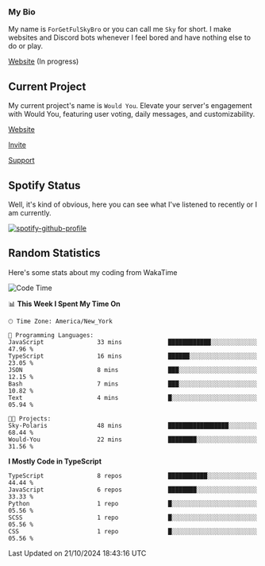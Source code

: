 ### My Bio 

My name is `ForGetFulSkyBro` or you can call me `Sky` for short. I make websites and Discord bots whenever I feel bored and have nothing else to do or play.

[Website](https://forgetful.vercel.app) (In progress)

## Current Project

My current project's name is `Would You`. Elevate your server's engagement with Would You, featuring user voting, daily messages, and customizability.

[Website](https://wouldyoubot.gg)

[Invite](https://wouldyoubot.gg/invite)

[Support](https://wouldyoubot.gg/discord)

## Spotify Status

Well, it's kind of obvious, here you can see what I've listened to recently or I am currently.

[![spotify-github-profile](https://spotify-github-profile.kittinanx.com/api/view?uid=8fw8wluifdebs12yo4k3j0h6c&cover_image=true&theme=novatorem&show_offline=false&background_color=121212&interchange=false&bar_color=53b14f&bar_color_cover=false)](https://github.com/kittinan/spotify-github-profile)


## Random Statistics

Here's some stats about my coding from WakaTime

<!--START_SECTION:waka-->
![Code Time](http://img.shields.io/badge/Code%20Time-1%2C353%20hrs%2032%20mins-blue)

📊 **This Week I Spent My Time On** 

```text
🕑︎ Time Zone: America/New_York

💬 Programming Languages: 
JavaScript               33 mins             ████████████░░░░░░░░░░░░░   47.96 % 
TypeScript               16 mins             ██████░░░░░░░░░░░░░░░░░░░   23.05 % 
JSON                     8 mins              ███░░░░░░░░░░░░░░░░░░░░░░   12.15 % 
Bash                     7 mins              ███░░░░░░░░░░░░░░░░░░░░░░   10.82 % 
Text                     4 mins              █░░░░░░░░░░░░░░░░░░░░░░░░   05.94 % 

🐱‍💻 Projects: 
Sky-Polaris              48 mins             █████████████████░░░░░░░░   68.44 % 
Would-You                22 mins             ████████░░░░░░░░░░░░░░░░░   31.56 % 
```

**I Mostly Code in TypeScript** 

```text
TypeScript               8 repos             ███████████░░░░░░░░░░░░░░   44.44 % 
JavaScript               6 repos             ████████░░░░░░░░░░░░░░░░░   33.33 % 
Python                   1 repo              █░░░░░░░░░░░░░░░░░░░░░░░░   05.56 % 
SCSS                     1 repo              █░░░░░░░░░░░░░░░░░░░░░░░░   05.56 % 
CSS                      1 repo              █░░░░░░░░░░░░░░░░░░░░░░░░   05.56 % 
```




 Last Updated on 21/10/2024 18:43:16 UTC
<!--END_SECTION:waka-->
